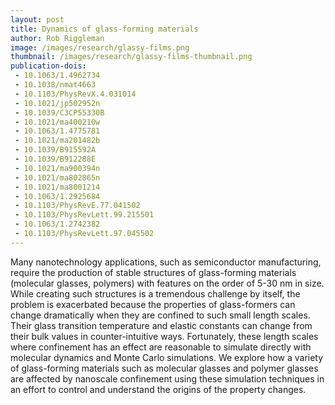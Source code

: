 ```yaml
---
layout: post
title: Dynamics of glass-forming materials
author: Rob Riggleman
image: /images/research/glassy-films.png
thumbnail: /images/research/glassy-films-thumbnail.png
publication-dois:
 - 10.1063/1.4962734
 - 10.1038/nmat4663
 - 10.1103/PhysRevX.4.031014
 - 10.1021/jp502952n
 - 10.1039/C3CP55330B
 - 10.1021/ma400210w
 - 10.1063/1.4775781
 - 10.1021/ma201482b
 - 10.1039/B915592A
 - 10.1039/B912288E
 - 10.1021/ma900394n
 - 10.1021/ma802865n
 - 10.1021/ma8001214
 - 10.1063/1.2925684
 - 10.1103/PhysRevE.77.041502
 - 10.1103/PhysRevLett.99.215501
 - 10.1063/1.2742382
 - 10.1103/PhysRevLett.97.045502
---
```


Many nanotechnology applications, such as semiconductor manufacturing, require the production of stable structures of glass-forming materials (molecular glasses, polymers) with features on the order of 5-30 nm in size. While creating such structures is a tremendous challenge by itself, the problem is exacerbated because the properties of glass-formers can change dramatically when they are confined to such small length scales. Their glass transition temperature and elastic constants can change from their bulk values in counter-intuitive ways. Fortunately, these length scales where confinement has an effect are reasonable to simulate directly with molecular dynamics and Monte Carlo simulations. We explore how a variety of glass-forming materials such as molecular glasses and polymer glasses are affected by nanoscale confinement using these simulation techniques in an effort to control and understand the origins of the property changes.
